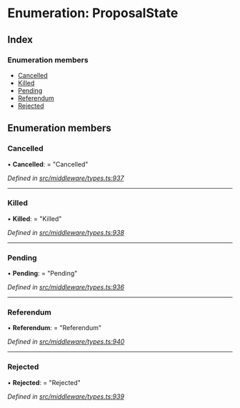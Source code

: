 # Enumeration: ProposalState

## Index

### Enumeration members

* [Cancelled](_src_middleware_types_.proposalstate.md#cancelled)
* [Killed](_src_middleware_types_.proposalstate.md#killed)
* [Pending](_src_middleware_types_.proposalstate.md#pending)
* [Referendum](_src_middleware_types_.proposalstate.md#referendum)
* [Rejected](_src_middleware_types_.proposalstate.md#rejected)

## Enumeration members

###  Cancelled

• **Cancelled**: = "Cancelled"

*Defined in [src/middleware/types.ts:937](https://github.com/PolymathNetwork/polymesh-sdk/blob/6f0a424/src/middleware/types.ts#L937)*

___

###  Killed

• **Killed**: = "Killed"

*Defined in [src/middleware/types.ts:938](https://github.com/PolymathNetwork/polymesh-sdk/blob/6f0a424/src/middleware/types.ts#L938)*

___

###  Pending

• **Pending**: = "Pending"

*Defined in [src/middleware/types.ts:936](https://github.com/PolymathNetwork/polymesh-sdk/blob/6f0a424/src/middleware/types.ts#L936)*

___

###  Referendum

• **Referendum**: = "Referendum"

*Defined in [src/middleware/types.ts:940](https://github.com/PolymathNetwork/polymesh-sdk/blob/6f0a424/src/middleware/types.ts#L940)*

___

###  Rejected

• **Rejected**: = "Rejected"

*Defined in [src/middleware/types.ts:939](https://github.com/PolymathNetwork/polymesh-sdk/blob/6f0a424/src/middleware/types.ts#L939)*
